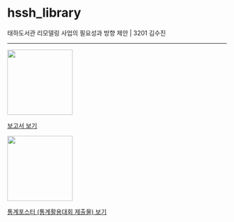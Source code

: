 # hssh_library
태하도서관 리모델링 사업의 필요성과 방향 제안 | 3201 김수진
<hr>

[<img src="https://i.ibb.co/RynQf89/3201-page-0001.jpg" width="150px">](https://github.com/Sujin-Github/hssh_library/blob/main/%ED%83%9C%ED%95%98%EB%8F%84%EC%84%9C%EA%B4%80%20%EB%A6%AC%EB%AA%A8%EB%8D%B8%EB%A7%81%20%EC%82%AC%EC%97%85%EC%9D%98%20%ED%95%84%EC%9A%94%EC%84%B1%EA%B3%BC%20%EB%B0%A9%ED%96%A5%20%EC%A0%9C%EC%95%88_3201%20%EA%B9%80%EC%88%98%EC%A7%84.pdf)

[보고서 보기](https://github.com/Sujin-Github/hssh_library/blob/main/%ED%83%9C%ED%95%98%EB%8F%84%EC%84%9C%EA%B4%80%20%EB%A6%AC%EB%AA%A8%EB%8D%B8%EB%A7%81%20%EC%82%AC%EC%97%85%EC%9D%98%20%ED%95%84%EC%9A%94%EC%84%B1%EA%B3%BC%20%EB%B0%A9%ED%96%A5%20%EC%A0%9C%EC%95%88_3201%20%EA%B9%80%EC%88%98%EC%A7%84.pdf)

[<img src="https://i.ibb.co/dLCmDY6/1-0-5x.png" width="150px">](https://github.com/Sujin-Github/hssh_library/blob/main/%EA%B9%80%EC%88%98%EC%A7%84_%ED%86%B5%EA%B3%84%ED%99%9C%EC%9A%A9%EB%8C%80%ED%9A%8C_%ED%8F%AC%EC%8A%A4%ED%84%B0_%EC%A0%9C%EC%B6%9C%EC%9A%A9.pdf)

[통계포스터 (통계활용대회 제출물) 보기](https://github.com/Sujin-Github/hssh_library/blob/main/%EA%B9%80%EC%88%98%EC%A7%84_%ED%86%B5%EA%B3%84%ED%99%9C%EC%9A%A9%EB%8C%80%ED%9A%8C_%ED%8F%AC%EC%8A%A4%ED%84%B0_%EC%A0%9C%EC%B6%9C%EC%9A%A9.pdf)
